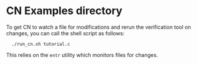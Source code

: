 # CN Examples directory 

To get CN to watch a file for modifications and rerun the verification tool on changes, you can call the shell script as follows:

```console
  ./run_cn.sh tutorial.c
```

This relies on the `entr` utility which monitors files for changes. 
